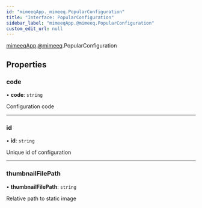 ```yaml
---
id: "mimeeqApp._mimeeq.PopularConfiguration"
title: "Interface: PopularConfiguration"
sidebar_label: "mimeeqApp.@mimeeq.PopularConfiguration"
custom_edit_url: null
---
```


[mimeeqApp](../modules/mimeeqApp.md).[@mimeeq](../namespaces/mimeeqApp._mimeeq.md).PopularConfiguration

## Properties

### code

• **code**: `string`

Configuration code

___

### id

• **id**: `string`

Unique id of configuration

___

### thumbnailFilePath

• **thumbnailFilePath**: `string`

Relative path to static image
